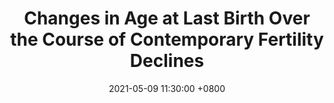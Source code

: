 ---
title: "Changes in Age at Last Birth Over the Course of Contemporary Fertility Declines"
collection: Presentation
type: "Presentation"
permalink: /talks/2021PAA2.md
venue: "Population Association of America Annual Meeting"
date: 2021-05-09 11:30:00 +0800
location: "Virtual, USA"
---
